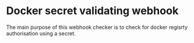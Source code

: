 Docker secret validating webhook
===

The main purpose of this webhook checker is to check for docker regisrty authorisation using a secret.